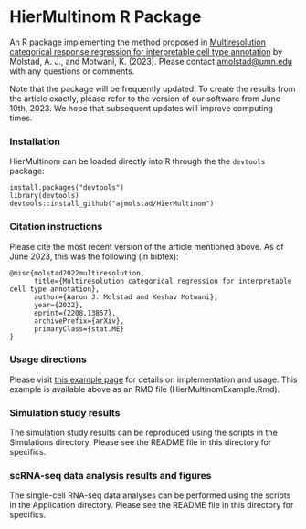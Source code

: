 # HierMultinom R Package
An R package implementing the method proposed in [Multiresolution categorical response regression for interpretable cell type annotation](https://arxiv.org/abs/2208.13857) by Molstad, A. J., and Motwani, K. (2023). Please contact amolstad@umn.edu with any questions or comments. 

Note that the package will be frequently updated. To create the results from the article exactly, please refer to the version of our software from June 10th, 2023. We hope that subsequent updates will improve computing times. 

### Installation
HierMultinom can be loaded directly into R through the the `devtools` package:
```{r}
install.packages("devtools")
library(devtools)
devtools::install_github("ajmolstad/HierMultinom")
```
### Citation instructions
Please cite the most recent version of the article mentioned above. As of June 2023, this was the following (in bibtex): 
```
@misc{molstad2022multiresolution,
      title={Multiresolution categorical regression for interpretable cell type annotation}, 
      author={Aaron J. Molstad and Keshav Motwani},
      year={2022},
      eprint={2208.13857},
      archivePrefix={arXiv},
      primaryClass={stat.ME}
}
```
### Usage directions
Please visit [this example page](https://ajmolstad.github.io/docs/HierMultinomExample.html) for details on implementation and usage. This example is available above as an RMD file (HierMultinomExample.Rmd). 

### Simulation study results
The simulation study results can be reproduced using the scripts in the Simulations directory. Please see the README file in this directory for specifics. 

### scRNA-seq data analysis results and figures
The single-cell RNA-seq data analyses can be performed using the scripts in the Application directory. Please see the README file in this directory for specifics. 
